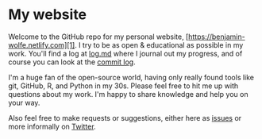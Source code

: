 # My website

Welcome to the GitHub repo for my personal website,
[https://benjamin-wolfe.netlify.com][1].
I try to be as open & educational as possible in my work.
You'll find a log at [log.md][2] where I journal out my progress,
and of course you can look at the [commit log][3].

I'm a huge fan of the open-source world,
having only really found tools like git, GitHub, R, and Python in my 30s.
Please feel free to hit me up with questions about my work.
I'm happy to share knowledge and help you on your way.

Also feel free to make requests or suggestions,
either here as [issues][4]
or more informally on [Twitter][5].

[1]: https://benjamin-wolfe.netlify.com
[2]: log.md
[3]: https://github.com/BenjaminWolfe/benjamin/commits/master
[4]: https://github.com/BenjaminWolfe/benjamin/issues
[5]: https://twitter.com/BenjaminWolfe
